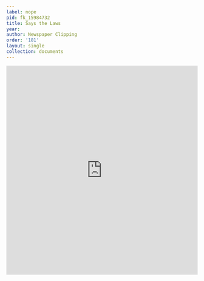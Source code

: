 ```yaml
---
label: nope
pid: fk_15984732
title: Says the Laws
year:
author: Newspaper Clipping
order: '181'
layout: single
collection: documents
---
```

<iframe src="https://northwestern.app.box.com/embed/s/1xyq083zrccxtc9tm7irvl9rwmy2i1mv?sortColumn=date&view=list" width="100%" height="550" frameborder="0" allowfullscreen webkitallowfullscreen msallowfullscreen></iframe>
